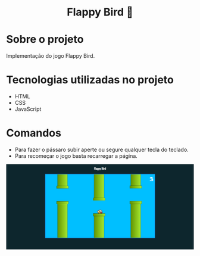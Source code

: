 <h1 align="center">Flappy Bird 🐤 </h1>

<h1>Sobre o projeto</h1>
<p>Implementação do jogo Flappy Bird.</p>

<h1>Tecnologias utilizadas no projeto</h1>
<ul>
  <li>HTML</li>
  <li>CSS</li>
  <li>JavaScript</li>
</ul>

<h1>Comandos</h1>
<ul>
  <li>Para fazer o pássaro subir aperte ou segure qualquer tecla do teclado.</li>
  <li>Para recomeçar o jogo basta recarregar a página.</li>
</ul>

<img src="https://github.com/AndreKomori/flappy_bird/blob/master/imgs/flappy_bird.png">
